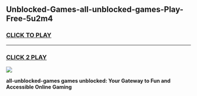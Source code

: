 
## Unblocked-Games-all-unblocked-games-Play-Free-5u2m4
<h3>
<a href="https://premium76.site?title=all-unblocked-games&ref=23A">CLICK TO PLAY</a></h3>
<hr>

<h3>
<a href="https://premium76.site?title=all-unblocked-games&ref=23A">CLICK 2 PLAY</a>
  
</h3>

<a href="https://premium76.site?title=all-unblocked-games&ref=23A"><img src="https://clearcache.store/games.png"></a>


**all-unblocked-games games unblocked: Your Gateway to Fun and Accessible Online Gaming**
